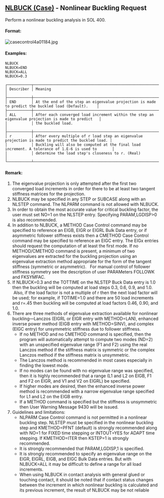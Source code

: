 ## [NLBUCK (Case)](https://nexus.hexagon.com/documentationcenter/bundle/MSC_Nastran_2022.4/page/Nastran_Combined_Book/qrg/casecontrol4a/TOC.NLBUCK.Case.xhtml) - Nonlinear Buckling Request

Perform a nonlinear buckling analysis in SOL 400.

#### Format:

![casecontrol4a01184.jpg](https://help-be.hexagonmi.com/bundle/MSC_Nastran_2022.4/page/Nastran_Combined_Book/qrg/casecontrol4a/../../../assets/casecontrol4a01184.jpg?_LANG=enus)

#### Examples:

```nastran
NLBUCK
NLBUCK=END
NLBUCK=ALL
NLBUCK=0.3
```

```text
┌───────────┬───────────────────────────────────────────────────────────────────────────────────────────────────┐
│ Describer │ Meaning                                                                                           │
├───────────┼───────────────────────────────────────────────────────────────────────────────────────────────────┤
│ END       │ At the end of the step an eigenvalue projection is made to predict the buckled load (Default).    │
├───────────┼───────────────────────────────────────────────────────────────────────────────────────────────────┤
│ ALL       │ After each converged load increment within the step an eigenvalue projection is made to predict   │
│           │ the buckled load.                                                                                 │
├───────────┼───────────────────────────────────────────────────────────────────────────────────────────────────┤
│ r         │ After every multiple of r load step an eigenvalue projection is made to predict the buckled load. │
│           │ Buckling will also be computed at the final load increment. A tolerance of 1.E-6 is used to       │
│           │ determine the load step's closeness to r. (Real)                                                  │
└───────────┴───────────────────────────────────────────────────────────────────────────────────────────────────┘
```

#### Remark:

1. The eigenvalue projection is only attempted after the first two converged load increments in order for there to be at least two tangent stiffness matrices for the projection.
2. NLBUCK may be specified in any STEP or SUBCASE along with an NLSTEP command. The NLPARM command is not allowed with NLBUCK.
3. In order to obtain the most accurate value for critical buckling factor, the user must set NO=1 on the NLSTEP entry. Specifying PARAM,LGDISP>0 is also recommended.
4. In addition to NLBUCK, a METHOD Case Control command may be specified to reference an EIGB, EIGR or EIGRL Bulk Data entry, or if asymmetric follower stiffness exists then a CMETHOD Case Control command may be specified to reference an EIGC entry. The EIGx entries should request the computation of at least the first mode. If no METHOD/CMETHOD command is present, a minimum of two eigenvalues are extracted for the buckling projection using an eigenvalue extraction method appropriate for the form of the tangent stiffness (symmetric or asymmetric).   For manual control of follower stiffness symmetry see the description of user PARAMeters FOLLOWK and FKSYMFAC.
5. If NLBUCK=0.3 and the TOTTIME on the NLSTEP Buck Data entry is 1.0 then the buckling will be computed at load steps 0.3, 0.6, 0.9, and 1.0.  Also, if the load factor is not a multiple of r then the next load factor will be used; for example, if TOTIME=1.0 and there are 50 load increments and r=.45 then buckling will be computed at load factors 0.46, 0.90, and 1.0.
6. There are three methods of eigenvalue extraction available for nonlinear buckling—Lanczos (EIGRL or EIGR entry with METHOD=LAN), enhanced inverse power method (EIGB entry with METHOD=SINV), and complex (EIGC entry) for unsymmetric stiffness due to follower stiffness.
    - If no METHOD and no CMETHOD command is specified, then the program will automatically attempt to compute two modes (ND=2) with an unspecified eigenvalue range (F1 and F2) using the real Lanczos method if the stiffness matrix is symmetric or the complex Lanczos method if the stiffness matrix is unsymmetric.
    - The Lanczos method is recommended in most cases especially in finding the lowest mode.
    - If no modes can be found with no eigenvalue range was specified, then it is highly recommended that a range (L1 and L2 on EIGB, F1 and F2 on EIGR, and V1 and V2 on EIGRL) be specified.
    - If higher modes are desired, then the enhanced inverse power method is recommended with a narrow eigenvalue range specified for L1 and L2 on the EIGB entry.
    - If a METHOD command is specified but the stiffness is unsymmetric then User Warning Message 9430 will be issued.
7. Guidelines and limitations:
    - NLPARM Case Control command is not permitted in a nonlinear buckling step. NLSTEP must be specified in the nonlinear buckling step and KMETHOD=PFNT (default) is strongly recommended along with NO=1 for FIXED time stepping or INTOUT=YES for ADAPT time stepping. If KMETHOD=ITER then KSTEP=1 is strongly recommended.
    - It is strongly recommended that PARAM,LGDISP,1 is specified.
    - It is strongly recommended to specify an eigenvalue range on the EIGR, EIGRL, EIGB, and EIGC Bulk Data entries. But with NLBUCK=ALL it may be difficult to define a range for all load increments.
    - When using NLBUCK in contact analysis with general glued or touching contact, it should be noted that if contact status changes between the increment in which nonlinear buckling is calculated and its previous increment, the result of NLBUCK may be not reliable
